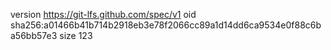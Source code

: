 version https://git-lfs.github.com/spec/v1
oid sha256:a01466b41b714b2918eb3e78f2066cc89a1d14dd6ca9534e0f88c6ba56bb57e3
size 123
